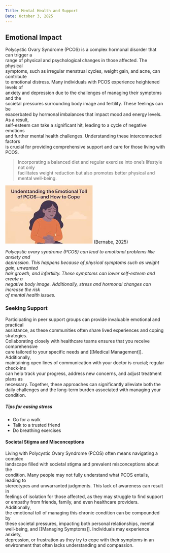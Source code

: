 ```yaml
---
Title: Mental Health and Support
Date: October 3, 2025
---
```

## Emotional Impact

Polycystic Ovary Syndrome (PCOS) is a complex hormonal disorder that can trigger a  
range of physical and psychological changes in those affected. The physical  
symptoms, such as irregular menstrual cycles, weight gain, and acne, can contribute  
to emotional distress. Many individuals with PCOS experience heightened levels of  
anxiety and depression due to the challenges of managing their symptoms and the  
societal pressures surrounding body image and fertility. These feelings can be  
exacerbated by hormonal imbalances that impact mood and energy levels. As a result,  
self-esteem can take a significant hit, leading to a cycle of negative emotions  
and further mental health challenges. Understanding these interconnected factors  
is crucial for providing comprehensive support and care for those living with PCOS.


> Incorporating a balanced diet and regular exercise into one’s lifestyle not only  
> facilitates weight reduction but also promotes better physical and mental well-being.   


![PCOS Impact](image-4.png)
(Bernabe, 2025)

*Polycystic ovary syndrome (PCOS) can lead to emotional problems like anxiety and  
depression. This happens because of physical symptoms such as weight gain, unwanted  
hair growth, and infertility. These symptoms can lower self-esteem and create a  
negative body image. Additionally, stress and hormonal changes can increase the risk  
of mental health issues.*

### Seeking Support

Participating in peer support groups can provide invaluable emotional and practical  
assistance, as these communities often share lived experiences and coping strategies.  
Collaborating closely with healthcare teams ensures that you receive comprehensive  
care tailored to your specific needs and [[Medical Management]]. Additionally,  
maintaining open lines of communication with your doctor is crucial; regular check-ins  
can help track your progress, address new concerns, and adjust treatment plans as  
necessary. Together, these approaches can significantly alleviate both the  
daily challenges and the long-term burden associated with managing your condition.

##### Tips for easing stress

- Go for a walk
- Talk to a trusted friend
- Do breathing exercises

#### Societal Stigma and Misconceptions

Living with Polycystic Ovary Syndrome (PCOS) often means navigating a complex  
landscape filled with societal stigma and prevalent misconceptions about the  
condition. Many people may not fully understand what PCOS entails, leading to  
stereotypes and unwarranted judgments. This lack of awareness can result in  
feelings of isolation for those affected, as they may struggle to find support  
or empathy from friends, family, and even healthcare providers. Additionally,  
the emotional toll of managing this chronic condition can be compounded by  
these societal pressures, impacting both personal relationships, mental  
well-being, and [[Managing Symptoms]]. Individuals may experience anxiety,  
depression, or frustration as they try to cope with their symptoms in an  
environment that often lacks understanding and compassion.